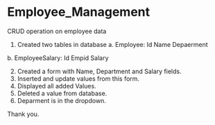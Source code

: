 # Employee_Management
CRUD operation on employee data

1) Created two tables in database
  a. Employee:
     Id
     Name
     Depaerment 
   
  b. EmployeeSalary:
      Id
      Empid
      Salary
 
2) Created  a form with Name, Department and Salary fields.
3) Inserted and update values from this form.
4) Displayed all added Values.
5) Deleted a value from database.
6) Deparment is in the dropdown.

Thank you.

